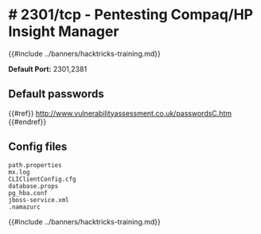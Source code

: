 # # 2301/tcp - Pentesting Compaq/HP Insight Manager

{{#include ../banners/hacktricks-training.md}}

**Default Port:** 2301,2381

## Default passwords

{{#ref}}
http://www.vulnerabilityassessment.co.uk/passwordsC.htm
{{#endref}}

## Config files

```text
path.properties
mx.log
CLIClientConfig.cfg
database.props
pg_hba.conf
jboss-service.xml
.namazurc
```

{{#include ../banners/hacktricks-training.md}}
